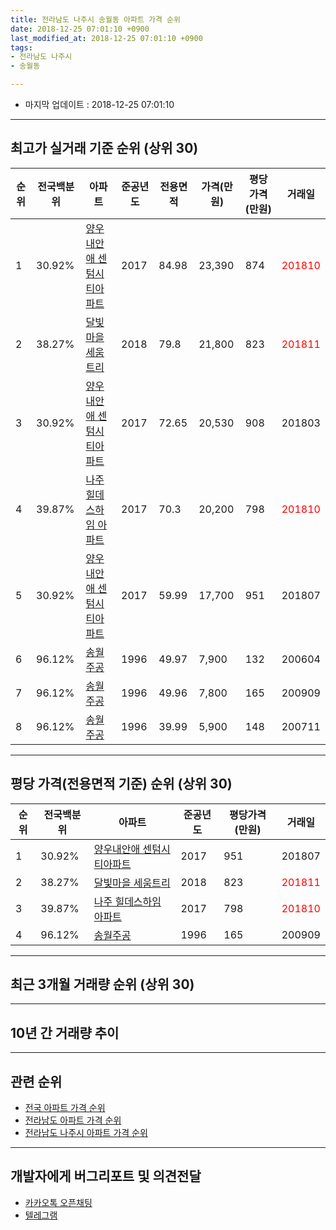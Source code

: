 ```yaml
---
title: 전라남도 나주시 송월동 아파트 가격 순위
date: 2018-12-25 07:01:10 +0900
last_modified_at: 2018-12-25 07:01:10 +0900
tags:
- 전라남도 나주시
- 송월동

---
```


* 마지막 업데이트 : 2018-12-25 07:01:10

---

## 최고가 실거래 기준 순위 (상위 30)


|순위|전국백분위|아파트|준공년도|전용면적|가격(만원)|평당가격(만원)|거래일|
|---|---|---|---|---|---|---|---|
|1|30.92%|[양우내안애 센텀시티아파트](https://search.naver.com/search.naver?query=%EC%A0%84%EB%9D%BC%EB%82%A8%EB%8F%84+%EB%82%98%EC%A3%BC%EC%8B%9C+%EC%86%A1%EC%9B%94%EB%8F%99+%EC%96%91%EC%9A%B0%EB%82%B4%EC%95%88%EC%95%A0+%EC%84%BC%ED%85%80%EC%8B%9C%ED%8B%B0%EC%95%84%ED%8C%8C%ED%8A%B8)|2017|84.98|23,390|874|<span style="color:red">201810</span>|
|2|38.27%|[달빛마을 세움트리](https://search.naver.com/search.naver?query=%EC%A0%84%EB%9D%BC%EB%82%A8%EB%8F%84+%EB%82%98%EC%A3%BC%EC%8B%9C+%EC%86%A1%EC%9B%94%EB%8F%99+%EB%8B%AC%EB%B9%9B%EB%A7%88%EC%9D%84+%EC%84%B8%EC%9B%80%ED%8A%B8%EB%A6%AC)|2018|79.8|21,800|823|<span style="color:red">201811</span>|
|3|30.92%|[양우내안애 센텀시티아파트](https://search.naver.com/search.naver?query=%EC%A0%84%EB%9D%BC%EB%82%A8%EB%8F%84+%EB%82%98%EC%A3%BC%EC%8B%9C+%EC%86%A1%EC%9B%94%EB%8F%99+%EC%96%91%EC%9A%B0%EB%82%B4%EC%95%88%EC%95%A0+%EC%84%BC%ED%85%80%EC%8B%9C%ED%8B%B0%EC%95%84%ED%8C%8C%ED%8A%B8)|2017|72.65|20,530|908|201803|
|4|39.87%|[나주 힐데스하임 아파트](https://search.naver.com/search.naver?query=%EC%A0%84%EB%9D%BC%EB%82%A8%EB%8F%84+%EB%82%98%EC%A3%BC%EC%8B%9C+%EC%86%A1%EC%9B%94%EB%8F%99+%EB%82%98%EC%A3%BC+%ED%9E%90%EB%8D%B0%EC%8A%A4%ED%95%98%EC%9E%84+%EC%95%84%ED%8C%8C%ED%8A%B8)|2017|70.3|20,200|798|<span style="color:red">201810</span>|
|5|30.92%|[양우내안애 센텀시티아파트](https://search.naver.com/search.naver?query=%EC%A0%84%EB%9D%BC%EB%82%A8%EB%8F%84+%EB%82%98%EC%A3%BC%EC%8B%9C+%EC%86%A1%EC%9B%94%EB%8F%99+%EC%96%91%EC%9A%B0%EB%82%B4%EC%95%88%EC%95%A0+%EC%84%BC%ED%85%80%EC%8B%9C%ED%8B%B0%EC%95%84%ED%8C%8C%ED%8A%B8)|2017|59.99|17,700|951|201807|
|6|96.12%|[송월주공](https://search.naver.com/search.naver?query=%EC%A0%84%EB%9D%BC%EB%82%A8%EB%8F%84+%EB%82%98%EC%A3%BC%EC%8B%9C+%EC%86%A1%EC%9B%94%EB%8F%99+%EC%86%A1%EC%9B%94%EC%A3%BC%EA%B3%B5)|1996|49.97|7,900|132|200604|
|7|96.12%|[송월주공](https://search.naver.com/search.naver?query=%EC%A0%84%EB%9D%BC%EB%82%A8%EB%8F%84+%EB%82%98%EC%A3%BC%EC%8B%9C+%EC%86%A1%EC%9B%94%EB%8F%99+%EC%86%A1%EC%9B%94%EC%A3%BC%EA%B3%B5)|1996|49.96|7,800|165|200909|
|8|96.12%|[송월주공](https://search.naver.com/search.naver?query=%EC%A0%84%EB%9D%BC%EB%82%A8%EB%8F%84+%EB%82%98%EC%A3%BC%EC%8B%9C+%EC%86%A1%EC%9B%94%EB%8F%99+%EC%86%A1%EC%9B%94%EC%A3%BC%EA%B3%B5)|1996|39.99|5,900|148|200711|


---

## 평당 가격(전용면적 기준) 순위 (상위 30)


|순위|전국백분위|아파트|준공년도|평당가격(만원)|거래일|
|---|---|---|---|---|---|
|1|30.92%|[양우내안애 센텀시티아파트](https://search.naver.com/search.naver?query=%EC%A0%84%EB%9D%BC%EB%82%A8%EB%8F%84+%EB%82%98%EC%A3%BC%EC%8B%9C+%EC%86%A1%EC%9B%94%EB%8F%99+%EC%96%91%EC%9A%B0%EB%82%B4%EC%95%88%EC%95%A0+%EC%84%BC%ED%85%80%EC%8B%9C%ED%8B%B0%EC%95%84%ED%8C%8C%ED%8A%B8)|2017|951|201807|
|2|38.27%|[달빛마을 세움트리](https://search.naver.com/search.naver?query=%EC%A0%84%EB%9D%BC%EB%82%A8%EB%8F%84+%EB%82%98%EC%A3%BC%EC%8B%9C+%EC%86%A1%EC%9B%94%EB%8F%99+%EB%8B%AC%EB%B9%9B%EB%A7%88%EC%9D%84+%EC%84%B8%EC%9B%80%ED%8A%B8%EB%A6%AC)|2018|823|<span style="color:red">201811</span>|
|3|39.87%|[나주 힐데스하임 아파트](https://search.naver.com/search.naver?query=%EC%A0%84%EB%9D%BC%EB%82%A8%EB%8F%84+%EB%82%98%EC%A3%BC%EC%8B%9C+%EC%86%A1%EC%9B%94%EB%8F%99+%EB%82%98%EC%A3%BC+%ED%9E%90%EB%8D%B0%EC%8A%A4%ED%95%98%EC%9E%84+%EC%95%84%ED%8C%8C%ED%8A%B8)|2017|798|<span style="color:red">201810</span>|
|4|96.12%|[송월주공](https://search.naver.com/search.naver?query=%EC%A0%84%EB%9D%BC%EB%82%A8%EB%8F%84+%EB%82%98%EC%A3%BC%EC%8B%9C+%EC%86%A1%EC%9B%94%EB%8F%99+%EC%86%A1%EC%9B%94%EC%A3%BC%EA%B3%B5)|1996|165|200909|


---

## 최근 3개월 거래량 순위 (상위 30)


<div style="width:100%;">
    <canvas id="deal_count_ranking" height="250"></canvas>
</div>


<script>
new Chart(document.getElementById("deal_count_ranking"), {
    type: 'horizontalBar',
    data: {
        labels: ['송월주공', '달빛마을 세움트리', '나주 힐데스하임 아파트', '양우내안애 센텀시티아파트'],
        datasets: [{
            label: '실거래 수',
            data: [12, 8, 6, 1],
            borderColor: "rgba(255, 0, 128, 1)",
            backgroundColor: "rgba(255, 0, 128, 0.5)",
            fill: false,
        }]
    },
    options: {
        responsive: true,
        title: {
            display: true,
            text: '최근 3개월 거래량 순위'
        },
        tooltips: {
            mode: 'index',
            intersect: false,
            callbacks: {
                title: function(tooltipItems, data) {
                    return "실거래 수:";
                },
                label: function(tooltipItem, data) {
                    return data.labels[tooltipItem.index] + ": " + tooltipItem.xLabel;
                }
            }
        },
        hover: {
            mode: 'nearest',
            intersect: true
        },
        scales: {
            xAxes: [{
                display: true,
                scaleLabel: {
                    display: true,
                    labelString: '실거래 수'
                },
                ticks: {
                    suggestedMin: 0,
                }
            }],
            yAxes: [{
                display: true,
                ticks: {
                    autoSkip: false,
                    callback: function(value, index, values) {
                        if (value.length > 15)
                            return value.substr(0, 13) + "...";
                        else
                            return value;
                    }
                },
                scaleLabel: {
                    display: false,
                }
            }]
        }
    }
});

</script>


---

## 10년 간 거래량 추이


<div style="width:100%;">
    <canvas id="deal_progress" height="250"></canvas>
</div>

<script>
new Chart(document.getElementById("deal_progress"), {
    type: 'line',
    data: {
        labels: ['200812','200901','200902','200903','200904','200905','200906','200907','200908','200909','200910','200911','200912','201001','201002','201003','201004','201005','201006','201007','201008','201009','201010','201011','201012','201101','201102','201103','201104','201105','201106','201107','201108','201109','201110','201111','201112','201201','201202','201203','201204','201205','201206','201207','201208','201209','201210','201211','201212','201301','201302','201303','201304','201305','201306','201307','201308','201309','201310','201311','201312','201401','201402','201403','201404','201405','201406','201407','201408','201409','201410','201411','201412','201501','201502','201503','201504','201505','201506','201507','201508','201509','201510','201511','201512','201601','201602','201603','201604','201605','201606','201607','201608','201609','201610','201611','201612','201701','201702','201703','201704','201705','201706','201707','201708','201709','201710','201711','201712','201801','201802','201803','201804','201805','201806','201807','201808','201809','201810','201811','201812'],
        datasets: [{
            label: '실거래 수',
            pointRadius: 1,
            data: [2, 3, 7, 11, 4, 3, 6, 9, 8, 4, 8, 8, 10, 4, 4, 16, 6, 11, 10, 8, 2, 4, 10, 5, 1, 5, 4, 9, 5, 7, 6, 4, 4, 11, 5, 3, 12, 3, 6, 11, 4, 7, 7, 6, 6, 9, 4, 8, 7, 4, 6, 5, 5, 8, 7, 5, 6, 6, 8, 4, 5, 5, 9, 9, 12, 5, 8, 7, 5, 10, 4, 7, 7, 7, 5, 10, 8, 5, 3, 4, 4, 6, 10, 6, 1, 2, 5, 9, 5, 3, 5, 8, 4, 6, 8, 7, 5, 3, 6, 10, 5, 6, 9, 10, 6, 2, 2, 4, 9, 4, 7, 9, 5, 10, 7, 5, 8, 9, 13, 11, 3],
            borderColor: "rgba(255, 201, 14, 1)",
            backgroundColor: "rgba(255, 201, 14, 0.5)",
            fill: true,
        }]
    },
    options: {
        responsive: true,
        title: {
            display: true,
            text: '10년간 거래량 추이'
        },
        tooltips: {
            mode: 'index',
            intersect: false,
        },
        hover: {
            mode: 'nearest',
            intersect: true
        },
        scales: {
            xAxes: [{
                display: true,
                scaleLabel: {
                    display: true,
                    labelString: '년/월'
                }
            }],
            yAxes: [{
                display: true,
                ticks: {
                    suggestedMin: 0,
                },
                scaleLabel: {
                    display: true,
                    labelString: '실거래 수'
                }
            }]
        }
    }
});

</script>


---

## 관련 순위

- [전국 아파트 가격 순위](https://inasie.github.io/apt-ranking/전국)
- [전라남도 아파트 가격 순위](https://inasie.github.io/apt-ranking/전라남도)
- [전라남도 나주시 아파트 가격 순위](https://inasie.github.io/apt-ranking/전라남도-나주시)


---

## 개발자에게 버그리포트 및 의견전달

- [카카오톡 오픈채팅](https://open.kakao.com/o/gLJUAP4)
- [텔레그램](https://t.me/inasie)

